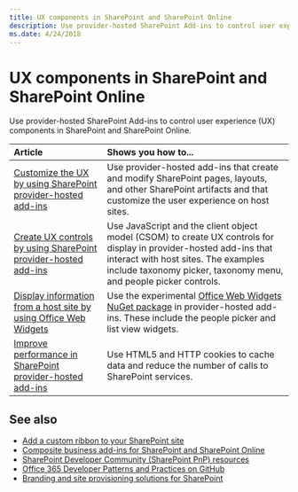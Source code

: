 ```yaml
---
title: UX components in SharePoint and SharePoint Online
description: Use provider-hosted SharePoint Add-ins to control user experience (UX) components in SharePoint and SharePoint Online. 
ms.date: 4/24/2018
---
```


# UX components in SharePoint and SharePoint Online

Use provider-hosted SharePoint Add-ins to control user experience (UX) components in SharePoint and SharePoint Online.

|Article|Shows you how to...|
|:-----|:-----|
|[Customize the UX by using SharePoint provider-hosted add-ins](customize-the-ux-by-using-sharepoint-provider-hosted-add-ins.md)|Use provider-hosted add-ins that create and modify SharePoint pages, layouts, and other SharePoint artifacts and that customize the user experience on host sites.|
|[Create UX controls by using SharePoint provider-hosted add-ins](create-ux-controls-by-using-sharepoint-provider-hosted-add-ins.md)|Use JavaScript and the client object model (CSOM) to create UX controls for display in provider-hosted add-ins that interact with host sites. The examples include taxonomy picker, taxonomy menu, and people picker controls.|
|[Display information from a host site by using Office Web Widgets](display-information-from-a-host-site-by-using-office-web-widgets.md)|Use the experimental [Office Web Widgets NuGet package](../sp-add-ins/office-web-widgetsexperimental-overview.md) in provider-hosted add-ins. These include the people picker and list view widgets.|
|[Improve performance in SharePoint provider-hosted add-ins](improve-performance-in-sharepoint-provider-hosted-add-ins.md)|Use HTML5 and HTTP cookies to cache data and reduce the number of calls to SharePoint services.|

## See also

- [Add a custom ribbon to your SharePoint site](Add-a-custom-ribbon-to-your-SharePoint-site.md)   
- [Composite business add-ins for SharePoint and SharePoint Online](composite-business-apps-for-sharepoint.md)
- [SharePoint Developer Community (SharePoint PnP) resources](../community/community.md)  
- [Office 365 Developer Patterns and Practices on GitHub](https://github.com/SharePoint/PnP)
- [Branding and site provisioning solutions for SharePoint](branding-and-site-provisioning-solutions-for-sharepoint.md)
